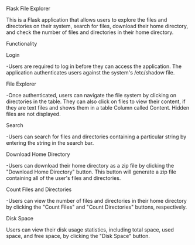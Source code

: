 Flask File Explorer

This is a Flask application that allows users to explore the files and directories on their system, search for files, download their home directory, and check the number of files and directories in their home directory.


Functionality

Login

-Users are required to log in before they can access the application. The application authenticates users against the system's /etc/shadow file.

File Explorer

-Once authenticated, users can navigate the file system by clicking on directories in the table. They can also click on files to view their content, if they are text files and shows them in a table Column called Content. Hidden files are not displayed.

Search

-Users can search for files and directories containing a particular string by entering the string in the search bar.

Download Home Directory

-Users can download their home directory as a zip file by clicking the "Download Home Directory" button. This button will generate a zip file containing all of the user's files and directories.

Count Files and Directories

-Users can view the number of files and directories in their home directory by clicking the "Count Files" and "Count Directories" buttons, respectively.

Disk Space

Users can view their disk usage statistics, including total space, used space, and free space, by clicking the "Disk Space" button.
